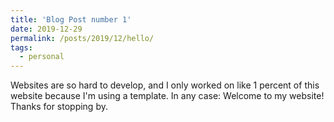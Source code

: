```yaml
---
title: 'Blog Post number 1'
date: 2019-12-29
permalink: /posts/2019/12/hello/
tags:
  - personal
---
```


Websites are so hard to develop, and I only worked on like 1 percent of this website because I'm using a template. In any case: Welcome to my website! Thanks for stopping by.
